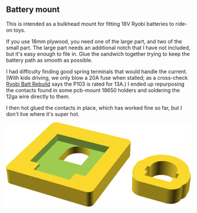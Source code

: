 ## Battery mount

This is intended as a bulkhead mount for fitting 18V Ryobi batteries to ride-on
toys.

If you use 18mm plywood, you need one of the large part, and two of the small
part.  The large part needs an additional notch that I have not included, but
it's easy enough to file in.  Glue the sandwich together trying to keep the
battery path as smooth as possible.

I had difficulty finding good spring terminals that would handle the
current.  (With kids driving, we only blow a 20A fuse when stalled; as a
cross-check [Ryobi Batt
Rebuild](http://toolboyworld.com/eBay/Ryobi_Batt_Rebuild.htm) says the P103 is
rated for 13A.)  I ended up repurposing the contacts found in some pcb-mount
18650 holders and soldering the 12ga wire directly to them.

I then hot glued the contacts in place, which has worked fine so far, but I
don't live where it's super hot.

![Demo](mount_demo.png)
